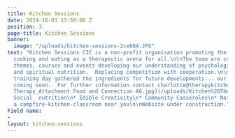 ```yaml
---
title: Kitchen Sessions
date: 2024-10-03 13:59:00 Z
position: 3
page-title: Kitchen Sessions
banner:
  image: "/uploads/kitchen-sessions-2ce684.JPG"
text: "Kitchen Sessions CIC is a non-profit organisation promoting the use of food,
  cooking and eating as a therapeutic arena for all.\n\nThe team are currently developing
  themes, courses and events developing our understanding of psychological, social
  and spiritual nutrition.  Replacing competition with cooperation.\n\nOur recent
  training day gathered the ingredients for future developments... our new website
  coming soon.  For further information contact charlotte@therapykitchen.co.uk \n\n![Kitchen
  Therapy_Attachment Food and Connection A6.jpg](/uploads/Kitchen%20Therapy_Attachment%20Food%20and%20Connection%20A6.jpg)\n\n*
  Social  nutrition\n* Edible Creativity\n* Community Casseroles\n* Natural Spirituality\n\nIn
  a campfire-kitchen-classroom near you\n\nWebsite under construction."
Field name:
- 
layout: kitchen-sessions
---
```


